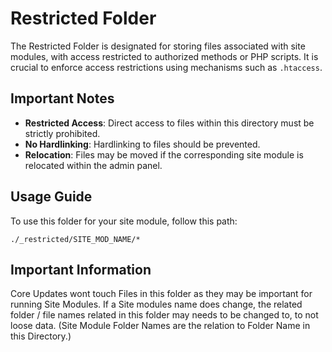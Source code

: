 # Restricted Folder

The Restricted Folder is designated for storing files associated with site modules, with access restricted to authorized methods or PHP scripts. It is crucial to enforce access restrictions using mechanisms such as `.htaccess`.

## Important Notes

- **Restricted Access**: Direct access to files within this directory must be strictly prohibited.
- **No Hardlinking**: Hardlinking to files should be prevented.
- **Relocation**: Files may be moved if the corresponding site module is relocated within the admin panel.

## Usage Guide

To use this folder for your site module, follow this path:
```plaintext
./_restricted/SITE_MOD_NAME/*
```

## Important Information
Core Updates wont touch Files in this folder as they may be important for running Site Modules. If a Site modules name does change, the related folder / file names related in this folder may needs to be changed to, to not loose data. (Site Module Folder Names are the relation to Folder Name in this Directory.)
